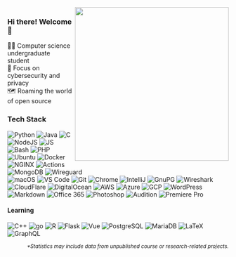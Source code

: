 <img align='right' src='https://github-readme-stats-one-bice.vercel.app/api/top-langs/?username=developStorm&layout=compact&hide=scss&langs_count=10&theme=ayu-mirage&hide_border=true&exclude_repo=simple-badges&role=OWNER,ORGANIZATION_MEMBER,COLLABORATOR' width='350px'>


### Hi there! Welcome 👋
👨‍🎓 Computer science undergraduate student  
🔎 Focus on cybersecurity and privacy  
🗺️ Roaming the world of open source  

<!-- Badge generator https://github.com/developStorm/simple-badges  -->

### Tech Stack
![Python](https://img.shields.io/badge/Python-3776AB?logo=python&logoColor=fff&style=flat-square) 
![Java](https://img.shields.io/badge/Java-007396?logo=java&logoColor=fff&style=flat-square) 
![C](https://img.shields.io/badge/C-A8B9CC?logo=c&logoColor=fff&style=flat-square) 
![NodeJS](https://img.shields.io/badge/Node.js-393?logo=nodedotjs&logoColor=fff&style=flat-square)
![JS](https://img.shields.io/badge/JavaScript-F7DF1E?logo=javascript&logoColor=fff&style=flat-square)
![Bash](https://img.shields.io/badge/Bash-4EAA25?logo=gnubash&logoColor=fff&style=flat-square)
![PHP](https://img.shields.io/badge/PHP-777BB4?logo=php&logoColor=fff&style=flat-square)  
![Ubuntu](https://img.shields.io/badge/Ubuntu-E95420?logo=ubuntu&logoColor=fff&style=flat-square)
![Docker](https://img.shields.io/badge/Docker-2496ED?logo=docker&logoColor=fff&style=flat-square)
![NGINX](https://img.shields.io/badge/NGINX-009639?logo=nginx&logoColor=fff&style=flat-square)
![Actions](https://img.shields.io/badge/Actions-2088FF?logo=githubactions&logoColor=fff&style=flat-square)
![MongoDB](https://img.shields.io/badge/MongoDB-47A248?logo=mongodb&logoColor=fff&style=flat-square)
![Wireguard](https://img.shields.io/badge/WireGuard-88171A?logo=wireguard&logoColor=fff&style=flat-square)  
![macOS](https://img.shields.io/badge/macOS-000?logo=apple&logoColor=fff&style=flat-square)
![VS Code](https://img.shields.io/badge/VS%20Code-007ACC?logo=visualstudiocode&logoColor=fff&style=flat-square) 
![Git](https://img.shields.io/badge/Git-F05032?logo=git&logoColor=fff&style=flat-square)
![Chrome](https://img.shields.io/badge/Chrome-4285F4?logo=googlechrome&logoColor=fff&style=flat-square) 
![IntelliJ](https://img.shields.io/badge/IntelliJ-000?logo=intellijidea&logoColor=fff&style=flat-square)
![GnuPG](https://img.shields.io/badge/GnuPG-0093DD?logo=gnuprivacyguard&logoColor=fff&style=flat-square)
![Wireshark](https://img.shields.io/badge/Wireshark-1679A7?logo=wireshark&logoColor=fff&style=flat-square)  
![CloudFlare](https://img.shields.io/badge/Cloudflare-F38020?logo=cloudflare&logoColor=fff&style=flat-square)
![DigitalOcean](https://img.shields.io/badge/DigitalOcean-0080FF?logo=digitalocean&logoColor=fff&style=flat-square)
![AWS](https://img.shields.io/badge/AWS-232F3E?logo=amazonaws&logoColor=fff&style=flat-square)
![Azure](https://img.shields.io/badge/Azure-0078D4?logo=microsoftazure&logoColor=fff&style=flat-square)
![GCP](https://img.shields.io/badge/GCP-4285F4?logo=googlecloud&logoColor=fff&style=flat-square)
![WordPress](https://img.shields.io/badge/WordPress-21759B?logo=wordpress&logoColor=fff&style=flat-square)  
![Markdown](https://img.shields.io/badge/Markdown-000?logo=markdown&logoColor=fff&style=flat-square)
![Office 365](https://img.shields.io/badge/Office%20365-D83B01?logo=microsoftoffice&logoColor=fff&style=flat-square) 
![Photoshop](https://img.shields.io/badge/Photoshop-31A8FF?logo=adobephotoshop&logoColor=fff&style=flat-square)
![Audition](https://img.shields.io/badge/Adobe%20Audition-6CBDAD?logo=adobeaudition&logoColor=fff&style=flat-square)
![Premiere Pro](https://img.shields.io/badge/Premiere%20Pro-99F?logo=adobepremierepro&logoColor=fff&style=flat-square)

<!-- ![WebAuthn](https://img.shields.io/badge/WebAuthn-3423A6?logo=webauthn&logoColor=fff&style=flat-square) -->
<!-- ![Zoom](https://img.shields.io/badge/Zoom-2D8CFF?logo=zoom&logoColor=fff&style=flat-square) -->
<!-- ![Slack](https://img.shields.io/badge/Slack-4A154B?logo=slack&logoColor=fff&style=flat-square) -->
<!-- ![Minecraft](https://img.shields.io/badge/Minecraft-62B47A?logo=minecraft&logoColor=fff&style=flat-square)  -->


#### Learning
![C++](https://img.shields.io/badge/C%2B%2B-00599C?logo=cplusplus&logoColor=fff&style=flat-square)
![go](https://img.shields.io/badge/Go-00ADD8?logo=go&logoColor=fff&style=flat-square) 
![R](https://img.shields.io/badge/R-276DC3?logo=r&logoColor=fff&style=flat-square)
![Flask](https://img.shields.io/badge/Flask-000?logo=flask&logoColor=fff&style=flat-square)
![Vue](https://img.shields.io/badge/Vue.js-4FC08D?logo=vuedotjs&logoColor=fff&style=flat-square)
![PostgreSQL](https://img.shields.io/badge/PostgreSQL-4169E1?logo=postgresql&logoColor=fff&style=flat-square)
![MariaDB](https://img.shields.io/badge/MariaDB-003545?logo=mariadb&logoColor=fff&style=flat-square)
![LaTeX](https://img.shields.io/badge/LaTeX-008080?logo=latex&logoColor=fff&style=flat-square)
![GraphQL](https://img.shields.io/badge/GraphQL-E434AA?logo=graphql&logoColor=fff&style=flat-square)




<p align='right'>
  <i>
    <sub>
      *Statistics may include data from unpublished course or research-related projects.
    </sub>
  </i>
</p>
